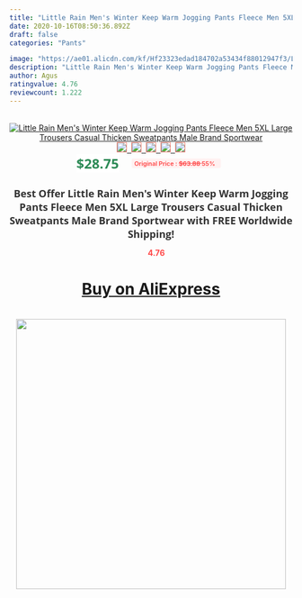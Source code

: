 ```yaml
---
title: "Little Rain Men's Winter Keep Warm Jogging Pants Fleece Men 5XL Large Trousers Casual Thicken Sweatpants Male Brand Sportwear"
date: 2020-10-16T08:50:36.892Z
draft: false
categories: "Pants"

image: "https://ae01.alicdn.com/kf/Hf23323edad184702a53434f88012947f3/Little-Rain-Men-s-Winter-Keep-Warm-Jogging-Pants-Fleece-Men-5XL-Large-Trousers-Casual-Thicken.jpg"
description: "Little Rain Men's Winter Keep Warm Jogging Pants Fleece Men 5XL Large Trousers Casual Thicken Sweatpants Male Brand Sportwear"
author: Agus
ratingvalue: 4.76
reviewcount: 1.222
---
```

<br>
<div style="text-align: center;">
<a href="https://s.click.aliexpress.com/e/_A0k2bj" target="_blank" rel="nofollow noopener noreferrer"><img alt="Little Rain Men's Winter Keep Warm Jogging Pants Fleece Men 5XL Large Trousers Casual Thicken Sweatpants Male Brand Sportwear" class="magnifier-image" src="https://ae01.alicdn.com/kf/Hf23323edad184702a53434f88012947f3/Little-Rain-Men-s-Winter-Keep-Warm-Jogging-Pants-Fleece-Men-5XL-Large-Trousers-Casual-Thicken.jpg_640x640.jpg">
<br>
<img style="border:1px solid salmon" src="https://ae01.alicdn.com/kf/Hf23323edad184702a53434f88012947f3/Little-Rain-Men-s-Winter-Keep-Warm-Jogging-Pants-Fleece-Men-5XL-Large-Trousers-Casual-Thicken.jpg_120x120.jpg">&nbsp;&nbsp;<img style="border:1px solid salmon" src="https://ae01.alicdn.com/kf/H48b73bd2f27843ca812c85cff2973fb2d/Little-Rain-Men-s-Winter-Keep-Warm-Jogging-Pants-Fleece-Men-5XL-Large-Trousers-Casual-Thicken.jpg_120x120.jpg">&nbsp;&nbsp;<img style="border:1px solid salmon" src="https://ae01.alicdn.com/kf/H9b3b024380d04321a98da3559ab77742R/Little-Rain-Men-s-Winter-Keep-Warm-Jogging-Pants-Fleece-Men-5XL-Large-Trousers-Casual-Thicken.jpg_120x120.jpg">&nbsp;&nbsp;<img style="border:1px solid salmon" src="https://ae01.alicdn.com/kf/Hf2f5e0e8ead540ea94cc9dfabf97316ej/Little-Rain-Men-s-Winter-Keep-Warm-Jogging-Pants-Fleece-Men-5XL-Large-Trousers-Casual-Thicken.jpg_120x120.jpg">&nbsp;&nbsp;<img style="border:1px solid salmon" src="https://ae01.alicdn.com/kf/Hd647e6a95f5a40f1ba35a2c7b70de9a5V/Little-Rain-Men-s-Winter-Keep-Warm-Jogging-Pants-Fleece-Men-5XL-Large-Trousers-Casual-Thicken.jpg_120x120.jpg"></a></div><br0>
<div style="text-align: center;"><span style="background-color: white; border: 0px; box-sizing: border-box; color: seagreen; display: inline-block; font-family: &quot;open sans&quot; , &quot;arial&quot; , &quot;helvetica&quot; , sans-serif , &quot;heiti&quot;; font-size: 24px; font-stretch: inherit; font-weight: 700; line-height: inherit; margin: 0px 10px 0px 0px; padding: 0px; vertical-align: middle;">$28.75 </span>
<span style="background: rgb(255 , 241 , 241); border-radius: 3px; border: 0px; box-sizing: border-box; color: #ff4747; display: inline-block; font-family: inherit; font-size: 12px; font-stretch: inherit; font-style: inherit; font-variant: inherit; font-weight: 600; line-height: inherit; margin: 0px; padding: 2px 5px; transform: scale(0.9); vertical-align: middle;">Original Price : <b style="text-decoration: line-through;">$63.88 </b> 55%&nbsp;&nbsp;</span></div>
<h1 style="color: #333333; display: inline-block; font-family: &quot;open sans&quot; , &quot;arial&quot; , &quot;helvetica&quot; , sans-serif , &quot;heiti&quot;; font-size: 18px; font-stretch: inherit; font-weight: 700; text-align: center;">Best Offer Little Rain Men's Winter Keep Warm Jogging Pants Fleece Men 5XL Large Trousers Casual Thicken Sweatpants Male Brand Sportwear with FREE Worldwide Shipping!</h1>
<div style="color: #ff4747; text-align: center;">
<img src="https://4.bp.blogspot.com/-M0ZcTcb-5uY/XleCXlxnR4I/AAAAAAAAAEc/OrjgMkXV1oMQFaCRZj5HQwOCBcu3w1FegCPcBGAYYCw/s1600/star.png" style="height: 15px;">&nbsp;<b>4.76</b></div>
<div class="button_cont" align="center"><a class="buynow_a" href="https://s.click.aliexpress.com/e/_A0k2bj" target="_blank" rel="nofollow noopener noreferrer"><H1>Buy on AliExpress</H1></a></div><br>
<div class="separator" style="clear: both; text-align: center;">
<img src="https://lh3.googleusercontent.com/-pTy5HemUv9M/XlePHvY0dAI/AAAAAAAAAE4/0nX5iRUoIWY8eMW9Dpxeirr157OZliDIgCLcBGAsYHQ/s1600/badge.gif" width="480">
</div>
